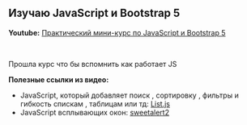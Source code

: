 ## Изучаю JavaScript и Bootstrap 5

**Youtube:** [Практический мини-курс по JavaScript и Bootstrap 5](https://stepik.org/course/125756/info)

<br>

Прошла курс что бы вспомнить как работает JS

**Полезные ссылки из видео:**

* JavaScript, который добавляет поиск , сортировку , фильтры и гибкость спискам , таблицам или тд: [List.js](https://listjs.com/)
* JavaScript всплывающих окон: [sweetalert2](https://sweetalert2.github.io/)
